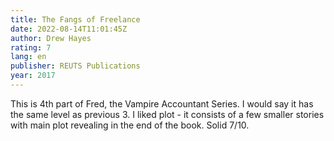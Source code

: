 ```yaml
---
title: The Fangs of Freelance
date: 2022-08-14T11:01:45Z
author: Drew Hayes
rating: 7
lang: en
publisher: REUTS Publications
year: 2017
---
```


This is 4th part of Fred, the Vampire Accountant Series. I would say it has the same level as previous 3. I liked plot - it consists of a few smaller stories with main plot revealing in the end of the book. Solid 7/10.
